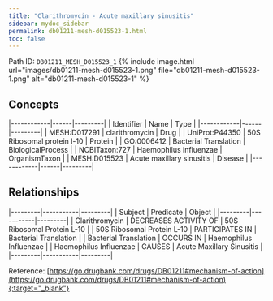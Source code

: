 ```yaml
---
title: "Clarithromycin - Acute maxillary sinusitis"
sidebar: mydoc_sidebar
permalink: db01211-mesh-d015523-1.html
toc: false 
---
```



Path ID: `DB01211_MESH_D015523_1`
{% include image.html url="images/db01211-mesh-d015523-1.png" file="db01211-mesh-d015523-1.png" alt="db01211-mesh-d015523-1" %}

## Concepts

|------------|------|---------|
| Identifier | Name | Type    |
|------------|------|---------|
| MESH:D017291 | clarithromycin | Drug |
| UniProt:P44350 | 50S Ribosomal protein l-10 | Protein |
| GO:0006412 | Bacterial Translation | BiologicalProcess |
| NCBITaxon:727 | Haemophilus influenzae | OrganismTaxon |
| MESH:D015523 | Acute maxillary sinusitis | Disease |
|------------|------|---------|

## Relationships

|---------|-----------|---------|
| Subject | Predicate | Object  |
|---------|-----------|---------|
| Clarithromycin | DECREASES ACTIVITY OF | 50S Ribosomal Protein L-10 |
| 50S Ribosomal Protein L-10 | PARTICIPATES IN | Bacterial Translation |
| Bacterial Translation | OCCURS IN | Haemophilus Influenzae |
| Haemophilus Influenzae | CAUSES | Acute Maxillary Sinusitis |
|---------|-----------|---------|

Reference: [https://go.drugbank.com/drugs/DB01211#mechanism-of-action](https://go.drugbank.com/drugs/DB01211#mechanism-of-action){:target="_blank"}